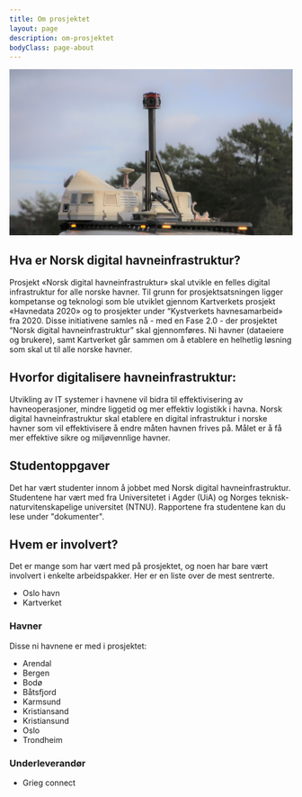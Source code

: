 ```yaml
---
title: Om prosjektet
layout: page
description: om-prosjektet
bodyClass: page-about
---
```


![Dekor bilde om prosjektet](images/headers/IMG_1906.jpg)


## Hva er Norsk digital havneinfrastruktur?

Prosjekt «Norsk digital havneinfrastruktur» skal utvikle en felles digital infrastruktur for alle norske havner. Til grunn for prosjektsatsningen ligger kompetanse og teknologi som ble utviklet gjennom Kartverkets prosjekt «Havnedata 2020» og to prosjekter under “Kystverkets havnesamarbeid» fra 2020. Disse initiativene samles nå - med en Fase 2.0 - der prosjektet “Norsk digital havneinfrastruktur” skal gjennomføres. Ni havner (dataeiere og brukere), samt Kartverket går sammen om å etablere en helhetlig løsning som skal ut til alle norske havner. 

## Hvorfor digitalisere havneinfrastruktur:

Utvikling av IT systemer i havnene vil bidra til effektivisering av havneoperasjoner, mindre liggetid og mer effektiv logistikk i havna. Norsk digital havneinfrastruktur skal etablere en digital infrastruktur i norske havner som vil effektivisere å endre måten havnen frives på. Målet er å få mer effektive sikre og miljøvennlige havner. 

## Studentoppgaver

Det har vært studenter innom å jobbet med Norsk digital havneinfrastruktur. Studentene har vært med fra Universitetet i Agder (UiA) og Norges teknisk-naturvitenskapelige universitet (NTNU). Rapportene fra studentene kan du lese under "dokumenter".

## Hvem er involvert?

Det er mange som har vært med på prosjektet, og noen har bare vært involvert i enkelte arbeidspakker. Her er en liste over de mest sentrerte. 

* Oslo havn
* Kartverket

### Havner

Disse ni havnene er med i prosjektet: 
* Arendal
* Bergen
* Bodø
* Båtsfjord
* Karmsund
* Kristiansand
* Kristiansund
* Oslo
* Trondheim 

### Underleverandør
* Grieg connect